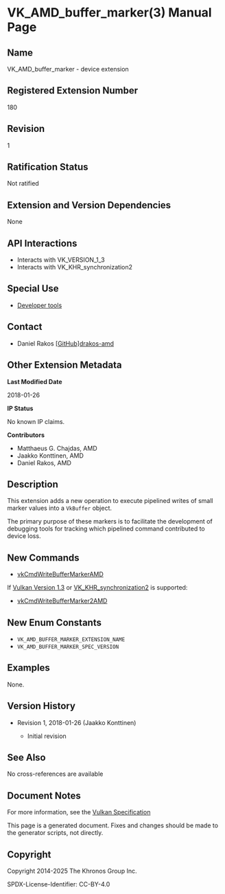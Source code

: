 # VK\_AMD\_buffer\_marker(3) Manual Page

## Name

VK\_AMD\_buffer\_marker - device extension



## [](#_registered_extension_number)Registered Extension Number

180

## [](#_revision)Revision

1

## [](#_ratification_status)Ratification Status

Not ratified

## [](#_extension_and_version_dependencies)Extension and Version Dependencies

None

## [](#_api_interactions)API Interactions

- Interacts with VK\_VERSION\_1\_3
- Interacts with VK\_KHR\_synchronization2

## [](#_special_use)Special Use

- [Developer tools](https://registry.khronos.org/vulkan/specs/latest/html/vkspec.html#extendingvulkan-compatibility-specialuse)

## [](#_contact)Contact

- Daniel Rakos [\[GitHub\]drakos-amd](https://github.com/KhronosGroup/Vulkan-Docs/issues/new?body=%5BVK_AMD_buffer_marker%5D%20%40drakos-amd%0A%2AHere%20describe%20the%20issue%20or%20question%20you%20have%20about%20the%20VK_AMD_buffer_marker%20extension%2A)

## [](#_other_extension_metadata)Other Extension Metadata

**Last Modified Date**

2018-01-26

**IP Status**

No known IP claims.

**Contributors**

- Matthaeus G. Chajdas, AMD
- Jaakko Konttinen, AMD
- Daniel Rakos, AMD

## [](#_description)Description

This extension adds a new operation to execute pipelined writes of small marker values into a `VkBuffer` object.

The primary purpose of these markers is to facilitate the development of debugging tools for tracking which pipelined command contributed to device loss.

## [](#_new_commands)New Commands

- [vkCmdWriteBufferMarkerAMD](https://registry.khronos.org/vulkan/specs/latest/man/html/vkCmdWriteBufferMarkerAMD.html)

If [Vulkan Version 1.3](#versions-1.3) or [VK\_KHR\_synchronization2](https://registry.khronos.org/vulkan/specs/latest/man/html/VK_KHR_synchronization2.html) is supported:

- [vkCmdWriteBufferMarker2AMD](https://registry.khronos.org/vulkan/specs/latest/man/html/vkCmdWriteBufferMarker2AMD.html)

## [](#_new_enum_constants)New Enum Constants

- `VK_AMD_BUFFER_MARKER_EXTENSION_NAME`
- `VK_AMD_BUFFER_MARKER_SPEC_VERSION`

## [](#_examples)Examples

None.

## [](#_version_history)Version History

- Revision 1, 2018-01-26 (Jaakko Konttinen)
  
  - Initial revision

## [](#_see_also)See Also

No cross-references are available

## [](#_document_notes)Document Notes

For more information, see the [Vulkan Specification](https://registry.khronos.org/vulkan/specs/latest/html/vkspec.html#VK_AMD_buffer_marker)

This page is a generated document. Fixes and changes should be made to the generator scripts, not directly.

## [](#_copyright)Copyright

Copyright 2014-2025 The Khronos Group Inc.

SPDX-License-Identifier: CC-BY-4.0